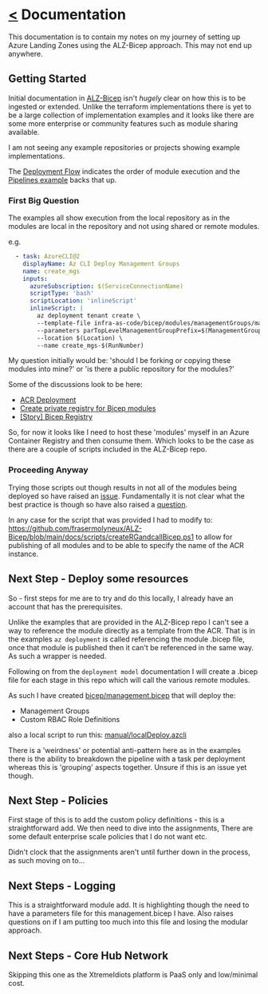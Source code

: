 # [<](./../README.md) Documentation

This documentation is to contain my notes on my journey of setting up Azure Landing Zones using the ALZ-Bicep approach. This may not end up anywhere.

## Getting Started

Initial documentation in [ALZ-Bicep](https://github.com/Azure/ALZ-Bicep) isn't *hugely* clear on how this is to be ingested or extended. Unlike the terraform implementations there is yet to be a large collection of implementation examples and it looks like there are some more enterprise or community features such as module sharing available.

I am not seeing any example repositories or projects showing example implementations.

The [Deployment Flow](https://github.com/Azure/ALZ-Bicep/wiki/DeploymentFlow) indicates the order of module execution and the [Pipelines example](https://github.com/Azure/ALZ-Bicep/wiki/PipelinesADO) backs that up.

### First Big Question

The examples all show execution from the local repository as in the modules are local in the repository and not using shared or remote modules.

e.g.

```yaml
  - task: AzureCLI@2
    displayName: Az CLI Deploy Management Groups
    name: create_mgs
    inputs:
      azureSubscription: $(ServiceConnectionName)
      scriptType: 'bash'
      scriptLocation: 'inlineScript'
      inlineScript: |
        az deployment tenant create \
        --template-file infra-as-code/bicep/modules/managementGroups/managementGroups.bicep \
        --parameters parTopLevelManagementGroupPrefix=$(ManagementGroupPrefix) parTopLevelManagementGroupDisplayName="$(TopLevelManagementGroupDisplayName)" \
        --location $(Location) \
        --name create_mgs-$(RunNumber)
```

My question initially would be: 'should I be forking or copying these modules into mine?' or 'is there a public repository for the modules?'

Some of the discussions look to be here:

* [ACR Deployment](https://github.com/Azure/ALZ-Bicep/wiki/ACRDeployment)
* [Create private registry for Bicep modules](https://docs.microsoft.com/en-us/azure/azure-resource-manager/bicep/private-module-registry?tabs=azure-powershell)
* [[Story] Bicep Registry](https://github.com/Azure/bicep/issues/2128)

So, for now it looks like I need to host these 'modules' myself in an Azure Container Registry and then consume them. Which looks to be the case as there are a couple of scripts included in the ALZ-Bicep repo.

### Proceeding Anyway

Trying those scripts out though results in not all of the modules being deployed so have raised an [issue](https://github.com/Azure/ALZ-Bicep/issues/186). Fundamentally it is not clear what the best practice is though so have also raised a [question](https://github.com/Azure/ALZ-Bicep/issues/187).

In any case for the script that was provided I had to modify to: <https://github.com/frasermolyneux/ALZ-Bicep/blob/main/docs/scripts/createRGandcallBicep.ps1> to allow for publishing of all modules and to be able to specify the name of the ACR instance.

## Next Step - Deploy some resources

So - first steps for me are to try and do this locally, I already have an account that has the prerequisites.

Unlike the examples that are provided in the ALZ-Bicep repo I can't see a way to reference the module directly as a template from the ACR. That is in the examples `az deployment` is called referencing the module .bicep file, once that module is published then it can't be referenced in the same way. As such a wrapper is needed.

Following on from the `deployment model` documentation I will create a .bicep file for each stage in this repo which will call the various remote modules.

As such I have created [bicep/management.bicep](/bicep/management.bicep) that will deploy the:

* Management Groups
* Custom RBAC Role Definitions

also a local script to run this: [manual/localDeploy.azcli](/manual/localDeploy.azcli)

There is a 'weirdness' or potential anti-pattern here as in the examples there is the ability to breakdown the pipeline with a task per deployment whereas this is 'grouping' aspects together. Unsure if this is an issue yet though.

## Next Step - Policies

First stage of this is to add the custom policy definitions - this is a straightforward add. We then need to dive into the assignments, There are some default enterprise scale policies that I do not want etc.

Didn't clock that the assignments aren't until further down in the process, as such moving on to...

## Next Steps - Logging

This is a straightforward module add. It is highlighting though the need to have a parameters file for this management.bicep I have. Also raises questions on if I am putting too much into this file and losing the modular approach.

## Next Steps - Core Hub Network

Skipping this one as the XtremeIdiots platform is PaaS only and low/minimal cost.
